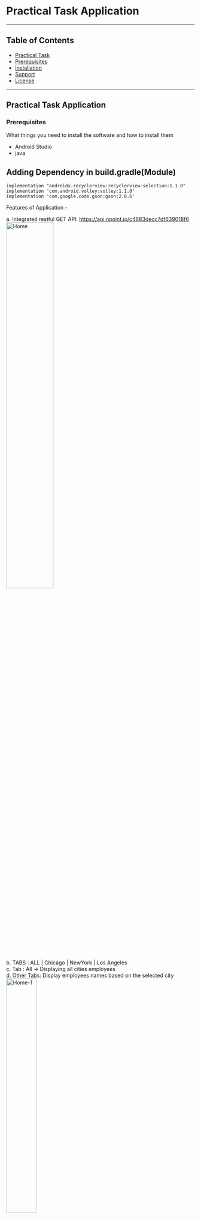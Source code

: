 # Practical Task Application


---

## Table of Contents 

- [Practical Task](#App-overview)
- [Prerequisites](#prerequisites)
- [Installation](#installation)
- [Support](#support)
- [License](#license)


---
## Practical Task Application



### Prerequisites

What things you need to install the software and how to install them
- Android Studio 
- java

## Adding Dependency in build.gradle(Module)
    implementation "androidx.recyclerview:recyclerview-selection:1.1.0"
    implementation 'com.android.volley:volley:1.1.0'
    implementation 'com.google.code.gson:gson:2.8.6'
> 
Features of Application - 

a. Integrated restful GET API:
https://api.npoint.io/c4683decc7df639018f6
<img src="https://user-images.githubusercontent.com/42682541/109421188-50d83c00-79fc-11eb-98a3-fb73daf1cc9e.png" width="50%" height="50%" alt="Home">

b. TABS : ALL | Chicago | NewYork | Los Angeles
<br>
c. Tab : All -> Displaying all cities employees
<br>
d. Other Tabs: Display employees names based on the selected city
<br>
<img src="https://user-images.githubusercontent.com/42682541/109421437-51bd9d80-79fd-11eb-8a1a-01a3bc1305b8.png" width="40%" height="40%" alt="Home-1">

e. Search current selected tab items.<br>
i. Searching item ui is the same as per the list.<br>
f. Showing name in the popup of the selected employee.<br>
<img src="https://user-images.githubusercontent.com/42682541/109421537-cbee2200-79fd-11eb-982b-8236d745fed2.png" width="40%" height="40%" alt="Home-1">




## Support

Reach out to me at one of the following places!

- Email at <a href="mailto:amrat014@gmail.com" target="_blank">`amrat014@gmail.com`</a>
---

